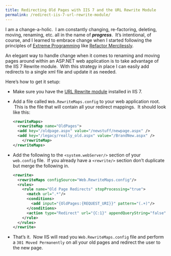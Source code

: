 ```yaml
---
title: Redirecting Old Pages with IIS 7 and the URL Rewrite Module
permalink: /redirect-iis-7-url-rewrite-module/
---
```


I am a change-a-holic.  I am constantly changing, re-factoring, deleting, moving, renaming, etc. all in the name of **_progress_**.  It&#8217;s intentional, of course, and I learned to embrace change when I started following the principles of <a href="http://www.extremeprogramming.org/" target="_blank">Extreme Programming</a> like <a href="http://www.extremeprogramming.org/rules/refactor.html" target="_blank">Refactor Mercilessly</a>.

An elegant way to handle change when it comes to renaming and moving pages around within an ASP.NET web application is to take advantage of the IIS 7 Rewrite module.  With this strategy in place I can easily add redirects to a single xml file and update it as needed.

Here&#8217;s how to get it setup:

- Make sure you have the <a href="http://www.iis.net/download/URLRewrite" target="_blank">URL Rewrite module</a> installed in IIS 7.
- Add a file called `Web.RewriteMaps.config` to your web application root.  This is the file that will contain all your redirect mappings.  It should look like this:

  ```xml
  <rewriteMaps>
    <rewriteMap name="OldPages">
    <add key="/oldpage.aspx" value="/newstuff/newpage.aspx" />
    <add key="/legacy/really_old.aspx" value="/BrandNew.aspx" />
      </rewriteMap>
  </rewriteMaps>
  ```

- Add the following to the `<system.webServer/>` section of your `web.config` file.  If you already have a `<rewrite/>` section don&#8217;t duplicate but merge the following in.

  ```xml
  <rewrite>
    <rewriteMaps configSource="Web.RewriteMaps.config"/>
    <rules>
      <rule name="Old Page Redirects" stopProcessing="true">
        <match url=".*"/>
        <conditions>
          <add input="{OldPages:{REQUEST_URI}}" pattern="(.+)"/>
        </conditions>
        <action type="Redirect" url="{C:1}" appendQueryString="false" redirectType="Permanent"/>
      </rule>
    </rules>
  </rewrite>
  ```

- That&#8217;s it.  Now IIS will read you `Web.RewriteMaps.config` file and perform a `301 Moved Permanently` on all your old pages and redirect the user to the new page.
